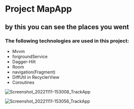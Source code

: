 # Project MapApp
## by this you can see the places you went 
### The following technologies are used in this project:
+ Mvvm
+ forgroundService
+ Dagger-Hilt
+ Room
+ navigation(Fragment)
+ DiffUtil in RecyclerView
+ Coroutines

![Screenshot_20221111-153008_TrackApp](https://user-images.githubusercontent.com/74426462/201338401-7c18b9d5-3a48-454c-bfe3-27510032fc6b.jpg)

![Screenshot_20221111-153056_TrackApp](https://user-images.githubusercontent.com/74426462/201338623-f84cc609-e5f3-4523-925a-2af7ca02ed95.jpg)
